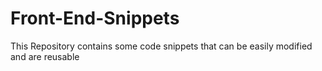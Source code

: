 # Front-End-Snippets
This Repository contains some code snippets that can be easily modified and are reusable
